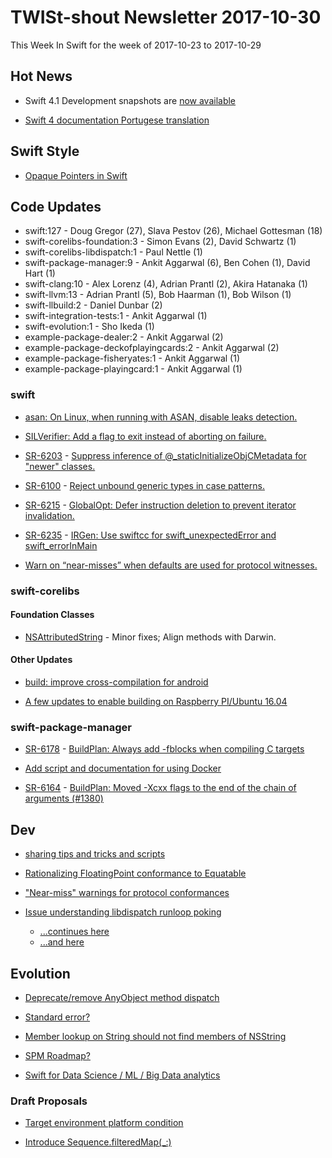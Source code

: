 # TWISt-shout Newsletter 2017-10-30
This Week In Swift for the week of 2017-10-23 to 2017-10-29

## Hot News
* Swift 4.1 Development snapshots are [now available](https://swift.org/download/#releases)

* [Swift 4 documentation Portugese translation](https://lists.swift.org/pipermail/swift-dev/Week-of-Mon-20171023/005656.html)

## Swift Style
* [Opaque Pointers in Swift](https://lists.swift.org/pipermail/swift-evolution/Week-of-Mon-20171023/040622.html)

## Code Updates
* swift:127 - Doug Gregor (27), Slava Pestov (26), Michael Gottesman (18)
* swift-corelibs-foundation:3 - Simon Evans (2), David Schwartz (1)
* swift-corelibs-libdispatch:1 - Paul Nettle (1)
* swift-package-manager:9 - Ankit Aggarwal (6), Ben Cohen (1), David Hart (1)
* swift-clang:10 - Alex Lorenz (4), Adrian Prantl (2), Akira Hatanaka (1)
* swift-llvm:13 - Adrian Prantl (5), Bob Haarman (1), Bob Wilson (1)
* swift-llbuild:2 - Daniel Dunbar (2)
* swift-integration-tests:1 - Ankit Aggarwal (1)
* swift-evolution:1 - Sho Ikeda (1)
* example-package-dealer:2 - Ankit Aggarwal (2)
* example-package-deckofplayingcards:2 - Ankit Aggarwal (2)
* example-package-fisheryates:1 - Ankit Aggarwal (1)
* example-package-playingcard:1 - Ankit Aggarwal (1)

### swift
* [asan: On Linux, when running with ASAN, disable leaks detection.](https://github.com/apple/swift/commit/5fbf769b2a8831dcd5d942dac517426d38ff6905)

* [SILVerifier: Add a flag to exit instead of aborting on failure.](https://github.com/apple/swift/commit/98992dfc6044647418accdd89030ed3167d9444f)

* [SR-6203](https://bugs.swift.org/browse/SR-6203) - [Suppress inference of @_staticInitializeObjCMetadata for "newer" classes.](https://github.com/apple/swift/commit/587cd4e46397583aae0019f53525b8e29c6906f8)

* [SR-6100](https://bugs.swift.org/browse/SR-6100) - [Reject unbound generic types in case patterns.](https://github.com/apple/swift/commit/e1e0deca3369d48b59c99fa5e60131cb48b6b8b7)

* [SR-6215](https://bugs.swift.org/browse/SR-6215) - [GlobalOpt: Defer instruction deletion to prevent iterator invalidation.](https://github.com/apple/swift/commit/423eb798da5d7488083bdaf157e9828bf82b761f)

* [SR-6235](https://bugs.swift.org/browse/SR-6235) - [IRGen: Use swiftcc for swift_unexpectedError and swift_errorInMain](https://github.com/apple/swift/commit/e0646d4321ac6e3fae22ecf145c5ab9f66ce8343)

* [Warn on “near-misses” when defaults are used for protocol witnesses.](https://github.com/apple/swift/commit/493d4da667195dda0a385596b64cdd756bb7fa36)


### swift-corelibs
#### Foundation Classes
* [NSAttributedString](https://github.com/apple/swift-corelibs-foundation/commits/master/Foundation/NSAttributedString.swift) - Minor fixes; Align methods with Darwin.

#### Other Updates
* [build: improve cross-compilation for android](https://github.com/apple/swift-corelibs-libdispatch/commit/44f364081d276f31821f68aae00cb56c0d57d4b1)

* [A few updates to enable building on Raspberry PI/Ubuntu 16.04](https://github.com/apple/swift-corelibs-libdispatch/commit/4be13e68de22a95c5f88958f4b6dbb574311fdb6)

### swift-package-manager
* [SR-6178](https://bugs.swift.org/browse/SR-6178) - [BuildPlan: Always add -fblocks when compiling C targets](https://github.com/apple/swift-package-manager/commit/d01f13bf52b79a4cba264e4c5e2ea0a11e1b327e)

* [Add script and documentation for using Docker](https://github.com/apple/swift-package-manager/commit/f79c00bd8503f857ee5ad6553f3e5d11368bc026)

* [SR-6164](https://bugs.swift.org/browse/SR-6164) - [BuildPlan: Moved -Xcxx flags to the end of the chain of arguments (#1380)](https://github.com/apple/swift-package-manager/commit/380457c4412e7e62db740d9dc41e80605c225470)

## Dev
* [sharing tips and tricks and scripts](https://lists.swift.org/pipermail/swift-dev/Week-of-Mon-20171016/005617.html)

* [Rationalizing FloatingPoint conformance to Equatable](https://lists.swift.org/pipermail/swift-dev/Week-of-Mon-20171023/005667.html)

* ["Near-miss" warnings for protocol conformances](https://lists.swift.org/pipermail/swift-dev/Week-of-Mon-20171023/005728.html)

* [Issue understanding libdispatch runloop poking](https://lists.swift.org/pipermail/swift-corelibs-dev/Week-of-Mon-20171009/001310.html)
  * [...continues here](https://lists.swift.org/pipermail/swift-corelibs-dev/Week-of-Mon-20171016/001315.html)
  * [...and here](https://lists.swift.org/pipermail/swift-corelibs-dev/Week-of-Mon-20171023/001320.html)

## Evolution
* [Deprecate/remove AnyObject method dispatch](https://lists.swift.org/pipermail/swift-evolution/Week-of-Mon-20171023/040641.html)

* [Standard error?](https://lists.swift.org/pipermail/swift-evolution/Week-of-Mon-20171023/040673.html)

* [Member lookup on String should not find members of NSString](https://lists.swift.org/pipermail/swift-evolution/Week-of-Mon-20171023/040640.html)

* [SPM Roadmap?](https://lists.swift.org/pipermail/swift-evolution/Week-of-Mon-20171023/040605.html)

* [Swift for Data Science / ML / Big Data analytics](https://lists.swift.org/pipermail/swift-evolution/Week-of-Mon-20171023/040729.html)
  
### Draft Proposals
* [Target environment platform condition](https://lists.swift.org/pipermail/swift-evolution/Week-of-Mon-20171023/040652.html)

* [Introduce Sequence.filteredMap(_:)](https://lists.swift.org/pipermail/swift-evolution/Week-of-Mon-20171023/040609.html)
